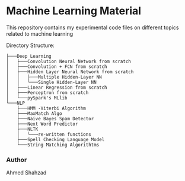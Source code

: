 # Machine Learning Material
This repository contains my experimental code files on different topics related to machine learning

Directory Structure:
```
├───Deep Learning
│   ├───Convolution Neural Network from scratch
│   ├───Convolution + FCN from scratch
│   ├───Hidden Layer Neural Network from scratch
│   │   ├───Multiple Hidden-Layer NN
│   │   └───Single Hidden-Layer NN
│   ├───Linear Regression from scratch
│   ├───Perceptron from scratch
│   └───pySpark's MLlib
└───NLP
    ├───HMM -Viterbi Algorithm
    ├───MaxMatch Algo
    ├───Naive Bayes Spam Detector
    ├───Next Word Predictor
    ├───NLTK
    │   └───re-written functions
    ├───Spell Checking Language Model
    └───String Matching Algorithtms
```

### Author
Ahmed Shahzad